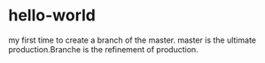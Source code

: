 # hello-world
my first time to create a branch of the master.
master is the ultimate production.Branche is the refinement of production.
